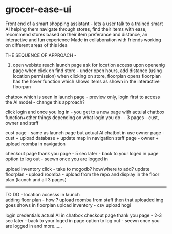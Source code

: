 # grocer-ease-ui

Front end of a smart shopping assistant - lets a user talk to a trained smart AI helping them navigate through stores, find their items with ease, recommend stores based on their item preferance and distance, an interactive and fun experience
Made in collaboration with friends working on different areas of this idea 



THE SEQUENCE OF APPROACH - 
1. open webiste reach launch page 
ask for location access upon openenig page
		when click on find store - under open hours, add distance (using location permission)
		when clicking on store, floorplan opens
		floorplan has the hover function which shows items as shown in the interactive floorpan 
		
chatbox which is seen in launch page - preview only, login first to access the AI model - change this approach?

click login and once you log in - you get to a new page with actuial chatbox function+other things depending on what login you  do- 
		- 3 pages - cust, owner and staff
		
cust page - same as launch page but actual AI chatbot in use
owner page - cust + upload database + update map in navigation
staff page - owner + upload roomba in navigation

checkout page
thank you page - 5 sec later - back to your loged in page
option to log out - seewn once you are logged in

upload inventory click - take to mogodb? how/where to add?
update floorplan - 
upload roomba - upload from the repo and display in the floor plan (launch and all 3 pages)


*********************************
TO DO -
location accesss in launch\
adding floor plan - how ? upload roomba from staff then that uploaded img goes shows in floorplan
upload inventory - csv upload hogi 

login credentials 
actual AI in chatbox
checkout page
thank you page - 2-3 sec later - back to your loged in page
option to log out - seewn once you are logged in 
and more......
